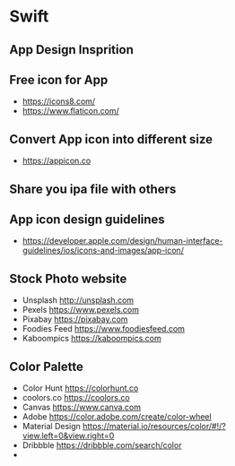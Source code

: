 # Swift

## App Design Insprition


## Free icon for App
- https://icons8.com/
- https://www.flaticon.com/

## Convert App icon into different size
- https://appicon.co


## Share you ipa file with others

## App icon design guidelines
- https://developer.apple.com/design/human-interface-guidelines/ios/icons-and-images/app-icon/ 

## Stock Photo website
- Unsplash http://unsplash.com
- Pexels https://www.pexels.com
- Pixabay https://pixabay.com
- Foodies Feed https://www.foodiesfeed.com
- Kaboompics https://kaboompics.com

## Color Palette
- Color Hunt https://colorhunt.co
- coolors.co https://coolors.co
- Canvas https://www.canva.com
- Adobe https://color.adobe.com/create/color-wheel
- Material Design https://material.io/resources/color/#!/?view.left=0&view.right=0
- Dribbble https://dribbble.com/search/color
- 
